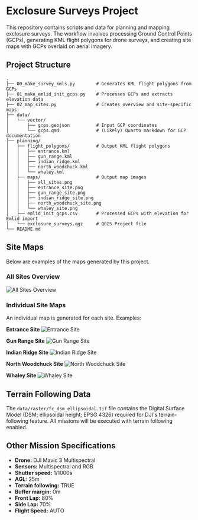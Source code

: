 # Exclosure Surveys Project

This repository contains scripts and data for planning and mapping exclosure surveys. The workflow involves processing Ground Control Points (GCPs), generating KML flight polygons for drone surveys, and creating site maps with GCPs overlaid on aerial imagery.

## Project Structure

```
.
├── 00_make_survey_kmls.py        # Generates KML flight polygons from GCPs
├── 01_make_emlid_init_gcps.py    # Processes GCPs and extracts elevation data
├── 02_map_sites.py               # Creates overview and site-specific maps
├── data/
│   └── vector/
│       ├── gcps.geojson          # Input GCP coordinates
│       └── gcps.qmd              # (Likely) Quarto markdown for GCP documentation
├── planning/
│   ├── flight_polygons/          # Output KML flight polygons
│   │   ├── entrance.kml
│   │   ├── gun_range.kml
│   │   ├── indian_ridge.kml
│   │   ├── north_woodchuck.kml
│   │   └── whaley.kml
│   ├── maps/                     # Output map images
│   │   ├── all_sites.png
│   │   ├── entrance_site.png
│   │   ├── gun_range_site.png
│   │   ├── indian_ridge_site.png
│   │   ├── north_woodchuck_site.png
│   │   └── whaley_site.png
│   ├── emlid_init_gcps.csv       # Processed GCPs with elevation for Emlid import
│   └── exclosure_surveys.qgz     # QGIS Project file
└── README.md
```

## Site Maps

Below are examples of the maps generated by this project.

### All Sites Overview

![All Sites Overview](planning/maps/all_sites.png)

### Individual Site Maps

An individual map is generated for each site. Examples:

**Entrance Site**
![Entrance Site](planning/maps/entrance_site.png)

**Gun Range Site**
![Gun Range Site](planning/maps/gun_range_site.png)

**Indian Ridge Site**
![Indian Ridge Site](planning/maps/indian_ridge_site.png)

**North Woodchuck Site**
![North Woodchuck Site](planning/maps/north_woodchuck_site.png)

**Whaley Site**
![Whaley Site](planning/maps/whaley_site.png)

## Terrain Following Data

The `data/raster/fc_dsm_ellipsoidal.tif` file contains the Digital Surface Model (DSM; ellipsoidal height; EPSG 4326) required for DJI's terrain-following feature. All missions will be executed with terrain following enabled.

## Other Mission Specifications

*   **Drone:** DJI Mavic 3 Multispectral
*   **Sensors:** Multispectral and RGB
*   **Shutter speed:** 1/1000s
*   **AGL:** 25m
*   **Terrain following:** TRUE
*   **Buffer margin:** 0m
*   **Front Lap:** 80%
*   **Side Lap:** 70%
*   **Flight Speed:** AUTO
